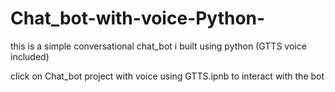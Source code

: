 # Chat_bot-with-voice-Python-
this is a simple conversational chat_bot i built using python (GTTS voice included)



click on    Chat_bot project with voice using GTTS.ipnb   to interact with the bot
